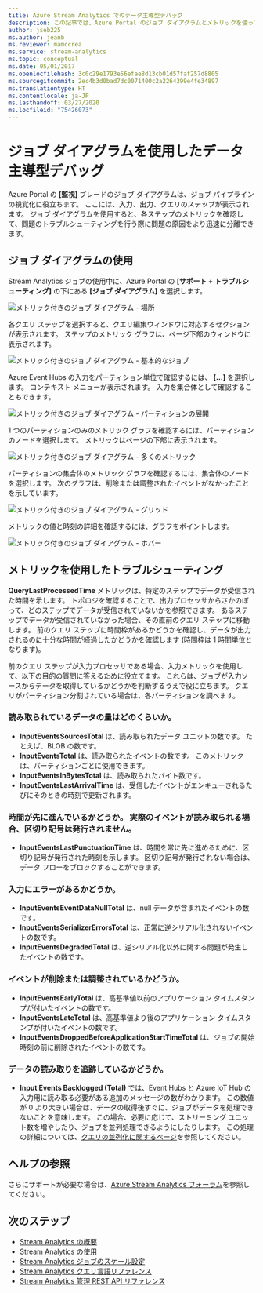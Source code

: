 ```yaml
---
title: Azure Stream Analytics でのデータ主導型デバッグ
description: この記事では、Azure Portal のジョブ ダイアグラムとメトリックを使って、Azure Stream Analytics ジョブのトラブルシューティングを行う方法について説明します。
author: jseb225
ms.author: jeanb
ms.reviewer: mamccrea
ms.service: stream-analytics
ms.topic: conceptual
ms.date: 05/01/2017
ms.openlocfilehash: 3c0c29e1793e56efae8d13cb01d57faf257d8805
ms.sourcegitcommit: 2ec4b3d0bad7dc0071400c2a2264399e4fe34897
ms.translationtype: HT
ms.contentlocale: ja-JP
ms.lasthandoff: 03/27/2020
ms.locfileid: "75426073"
---
```

# <a name="data-driven-debugging-by-using-the-job-diagram"></a>ジョブ ダイアグラムを使用したデータ主導型デバッグ

Azure Portal の **[監視]** ブレードのジョブ ダイアグラムは、ジョブ パイプラインの視覚化に役立ちます。 ここには、入力、出力、クエリのステップが表示されます。 ジョブ ダイアグラムを使用すると、各ステップのメトリックを確認して、問題のトラブルシューティングを行う際に問題の原因をより迅速に分離できます。

## <a name="using-the-job-diagram"></a>ジョブ ダイアグラムの使用

Stream Analytics ジョブの使用中に、Azure Portal の **[サポート + トラブルシューティング]** の下にある **[ジョブ ダイアグラム]** を選択します。

![メトリック付きのジョブ ダイアグラム - 場所](./media/stream-analytics-job-diagram-with-metrics/stream-analytics-job-diagram-with-metrics-portal-1.png)

各クエリ ステップを選択すると、クエリ編集ウィンドウに対応するセクションが表示されます。 ステップのメトリック グラフは、ページ下部のウィンドウに表示されます。

![メトリック付きのジョブ ダイアグラム - 基本的なジョブ](./media/stream-analytics-job-diagram-with-metrics/stream-analytics-job-diagram-with-metrics-portal-2.png)

Azure Event Hubs の入力をパーティション単位で確認するには、 **[...]** を選択します。 コンテキスト メニューが表示されます。 入力を集合体として確認することもできます。

![メトリック付きのジョブ ダイアグラム - パーティションの展開](./media/stream-analytics-job-diagram-with-metrics/stream-analytics-job-diagram-with-metrics-portal-3.png)

1 つのパーティションのみのメトリック グラフを確認するには、パーティションのノードを選択します。 メトリックはページの下部に表示されます。

![メトリック付きのジョブ ダイアグラム - 多くのメトリック](./media/stream-analytics-job-diagram-with-metrics/stream-analytics-job-diagram-with-metrics-portal-4.png)

パーティションの集合体のメトリック グラフを確認するには、集合体のノードを選択します。 次のグラフは、削除または調整されたイベントがなかったことを示しています。

![メトリック付きのジョブ ダイアグラム - グリッド](./media/stream-analytics-job-diagram-with-metrics/stream-analytics-job-diagram-with-metrics-portal-5.png)

メトリックの値と時刻の詳細を確認するには、グラフをポイントします。

![メトリック付きのジョブ ダイアグラム - ホバー](./media/stream-analytics-job-diagram-with-metrics/stream-analytics-job-diagram-with-metrics-portal-6.png)

## <a name="troubleshoot-by-using-metrics"></a>メトリックを使用したトラブルシューティング

**QueryLastProcessedTime** メトリックは、特定のステップでデータが受信された時間を示します。 トポロジを確認することで、出力プロセッサからさかのぼって、どのステップでデータが受信されていないかを参照できます。 あるステップでデータが受信されていなかった場合、その直前のクエリ ステップに移動します。 前のクエリ ステップに時間枠があるかどうかを確認し、データが出力されるのに十分な時間が経過したかどうかを確認します (時間枠は 1 時間単位となります)。
 
前のクエリ ステップが入力プロセッサである場合、入力メトリックを使用して、以下の目的の質問に答えるために役立てます。 これらは、ジョブが入力ソースからデータを取得しているかどうかを判断するうえで役に立ちます。 クエリがパーティション分割されている場合は、各パーティションを調べます。
 
### <a name="how-much-data-is-being-read"></a>読み取られているデータの量はどのくらいか。

*   **InputEventsSourcesTotal** は、読み取られたデータ ユニットの数です。 たとえば、BLOB の数です。
*   **InputEventsTotal** は、読み取られたイベントの数です。 このメトリックは、パーティションごとに使用できます。
*   **InputEventsInBytesTotal** は、読み取られたバイト数です。
*   **InputEventsLastArrivalTime** は、受信したイベントがエンキューされるたびにそのときの時刻で更新されます。
 
### <a name="is-time-moving-forward-if-actual-events-are-read-punctuation-might-not-be-issued"></a>時間が先に進んでいるかどうか。 実際のイベントが読み取られる場合、区切り記号は発行されません。

*   **InputEventsLastPunctuationTime** は、時間を常に先に進めるために、区切り記号が発行された時刻を示します。 区切り記号が発行されない場合は、データ フローをブロックすることができます。
 
### <a name="are-there-any-errors-in-the-input"></a>入力にエラーがあるかどうか。

*   **InputEventsEventDataNullTotal** は、null データが含まれたイベントの数です。
*   **InputEventsSerializerErrorsTotal** は、正常に逆シリアル化されないイベントの数です。
*   **InputEventsDegradedTotal** は、逆シリアル化以外に関する問題が発生したイベントの数です。
 
### <a name="are-events-being-dropped-or-adjusted"></a>イベントが削除または調整されているかどうか。

*   **InputEventsEarlyTotal** は、高基準値以前のアプリケーション タイムスタンプが付いたイベントの数です。
*   **InputEventsLateTotal** は、高基準値より後のアプリケーション タイムスタンプが付いたイベントの数です。
*   **InputEventsDroppedBeforeApplicationStartTimeTotal** は、ジョブの開始時刻の前に削除されたイベントの数です。
 
### <a name="are-we-falling-behind-in-reading-data"></a>データの読み取りを追跡しているかどうか。

*   **Input Events Backlogged (Total)** では、Event Hubs と Azure IoT Hub の入力用に読み取る必要がある追加のメッセージの数がわかります。 この数値が 0 より大きい場合は、データの取得後すぐに、ジョブがデータを処理できないことを意味します。 この場合、必要に応じて、ストリーミング ユニット数を増やしたり、ジョブを並列処理できるようにしたりします。 この処理の詳細については、[クエリの並列化に関するページ](https://docs.microsoft.com/azure/stream-analytics/stream-analytics-parallelization)を参照してください。 


## <a name="get-help"></a>ヘルプの参照
さらにサポートが必要な場合は、[Azure Stream Analytics フォーラム](https://social.msdn.microsoft.com/Forums/azure/home?forum=AzureStreamAnalytics)を参照してください。 

## <a name="next-steps"></a>次のステップ
* [Stream Analytics の概要](stream-analytics-introduction.md)
* [Stream Analytics の使用](stream-analytics-real-time-fraud-detection.md)
* [Stream Analytics ジョブのスケール設定](stream-analytics-scale-jobs.md)
* [Stream Analytics クエリ言語リファレンス](https://docs.microsoft.com/stream-analytics-query/stream-analytics-query-language-reference)
* [Stream Analytics 管理 REST API リファレンス](https://msdn.microsoft.com/library/azure/dn835031.aspx)
